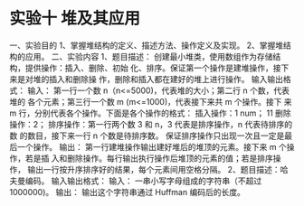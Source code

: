 # 实验十 堆及其应用

一、实验目的
1、掌握堆结构的定义、描述方法、操作定义及实现。
2、掌握堆结构的应用。
二、实验内容
1、题目描述：
创建最小堆类，使用数组作为存储结构，提供操作：插入、删除、初始
化、排序。保证第一个操作是建堆操作，接下来是对堆的插入和删除操
作，删除和插入都在建好的堆上进行操作。
输入输出格式：
输入：
第一行一个数 n（n<=5000)，代表堆的大小；第二行 n 个数，代表堆的
各个元素；第三行一个数 m (m<=1000)，代表接下来共 m 个操作。接下
来 m 行，分别代表各个操作。下面是各个操作的格式：
插入操作：1 num；
11
删除操作：2；
排序操作：第一行两个数 3 和 n，3 代表是排序操作，n 代表待排序的数
的数目，接下来一行 n 个数是待排序数。
保证排序操作只出现一次且一定是最后一个操作。
输出：
第一行建堆操作输出建好堆后的堆顶的元素。接下来 m 个操作，若是插
入和删除操作。每行输出执行操作后堆顶的元素的值；若是排序操作，
输出一行按升序排序好的结果，每个元素间用空格分隔。
2、题目描述：哈夫曼编码。
输入输出格式：
输入：
一串小写字母组成的字符串（不超过 1000000)。
输出：
输出这个字符串通过 Huffman 编码后的长度。
